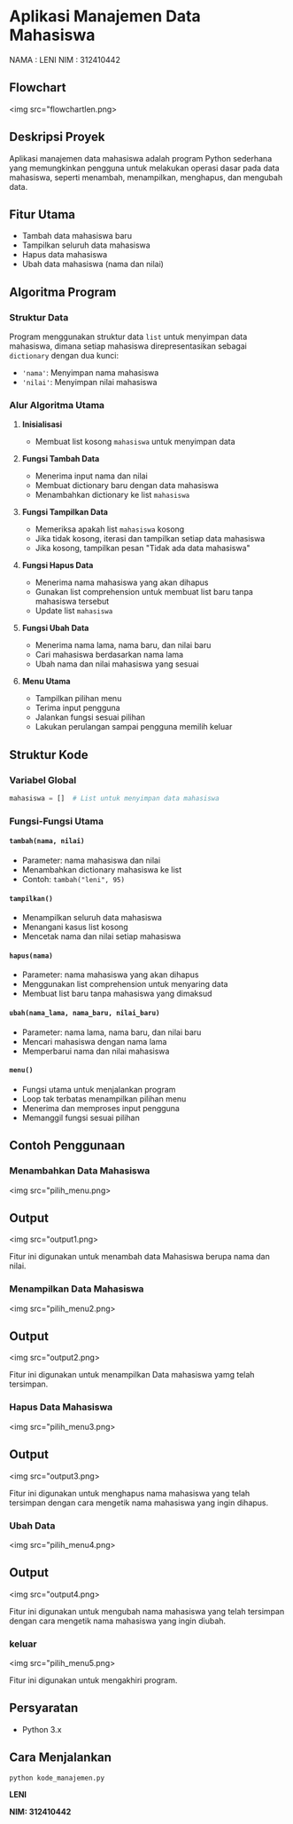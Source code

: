 # Aplikasi Manajemen Data Mahasiswa

NAMA : LENI
NIM : 312410442

## Flowchart

<img src="flowchartlen.png>

## Deskripsi Proyek
Aplikasi manajemen data mahasiswa adalah program Python sederhana yang memungkinkan pengguna untuk melakukan operasi dasar pada data mahasiswa, seperti menambah, menampilkan, menghapus, dan mengubah data.

## Fitur Utama
- Tambah data mahasiswa baru
- Tampilkan seluruh data mahasiswa
- Hapus data mahasiswa
- Ubah data mahasiswa (nama dan nilai)

## Algoritma Program

### Struktur Data
Program menggunakan struktur data `list` untuk menyimpan data mahasiswa, dimana setiap mahasiswa direpresentasikan sebagai `dictionary` dengan dua kunci:
- `'nama'`: Menyimpan nama mahasiswa
- `'nilai'`: Menyimpan nilai mahasiswa

### Alur Algoritma Utama
1. **Inisialisasi**
   - Membuat list kosong `mahasiswa` untuk menyimpan data

2. **Fungsi Tambah Data**
   - Menerima input nama dan nilai
   - Membuat dictionary baru dengan data mahasiswa
   - Menambahkan dictionary ke list `mahasiswa`

3. **Fungsi Tampilkan Data**
   - Memeriksa apakah list `mahasiswa` kosong
   - Jika tidak kosong, iterasi dan tampilkan setiap data mahasiswa
   - Jika kosong, tampilkan pesan "Tidak ada data mahasiswa"

4. **Fungsi Hapus Data**
   - Menerima nama mahasiswa yang akan dihapus
   - Gunakan list comprehension untuk membuat list baru tanpa mahasiswa tersebut
   - Update list `mahasiswa`

5. **Fungsi Ubah Data**
   - Menerima nama lama, nama baru, dan nilai baru
   - Cari mahasiswa berdasarkan nama lama
   - Ubah nama dan nilai mahasiswa yang sesuai

6. **Menu Utama**
   - Tampilkan pilihan menu
   - Terima input pengguna
   - Jalankan fungsi sesuai pilihan
   - Lakukan perulangan sampai pengguna memilih keluar

## Struktur Kode

### Variabel Global
```python
mahasiswa = []  # List untuk menyimpan data mahasiswa
```

### Fungsi-Fungsi Utama

#### `tambah(nama, nilai)`
- Parameter: nama mahasiswa dan nilai
- Menambahkan dictionary mahasiswa ke list
- Contoh: `tambah("leni", 95)`

#### `tampilkan()`
- Menampilkan seluruh data mahasiswa
- Menangani kasus list kosong
- Mencetak nama dan nilai setiap mahasiswa

#### `hapus(nama)`
- Parameter: nama mahasiswa yang akan dihapus
- Menggunakan list comprehension untuk menyaring data
- Membuat list baru tanpa mahasiswa yang dimaksud

#### `ubah(nama_lama, nama_baru, nilai_baru)`
- Parameter: nama lama, nama baru, dan nilai baru
- Mencari mahasiswa dengan nama lama
- Memperbarui nama dan nilai mahasiswa

#### `menu()`
- Fungsi utama untuk menjalankan program
- Loop tak terbatas menampilkan pilihan menu
- Menerima dan memproses input pengguna
- Memanggil fungsi sesuai pilihan

## Contoh Penggunaan

### Menambahkan Data Mahasiswa

<img src="pilih_menu.png>

## Output

<img src="output1.png>

Fitur ini digunakan untuk menambah data Mahasiswa berupa nama dan nilai.

### Menampilkan Data Mahasiswa

<img src="pilih_menu2.png>

## Output

<img src="output2.png>

Fitur ini digunakan untuk menampilkan Data mahasiswa yamg telah tersimpan.

### Hapus Data Mahasiswa

<img src="pilih_menu3.png>

## Output

<img src="output3.png>

Fitur ini digunakan untuk menghapus nama mahasiswa yang telah tersimpan dengan cara mengetik nama mahasiswa yang ingin dihapus.

### Ubah Data

<img src="pilih_menu4.png>

## Output

<img src="output4.png>

Fitur ini digunakan untuk mengubah nama mahasiswa yang telah tersimpan dengan cara mengetik nama mahasiswa yang ingin diubah.

### keluar

<img src="pilih_menu5.png>

Fitur ini digunakan untuk mengakhiri program.


## Persyaratan
- Python 3.x

## Cara Menjalankan
```bash
python kode_manajemen.py
```

**LENI**

**NIM: 312410442**


